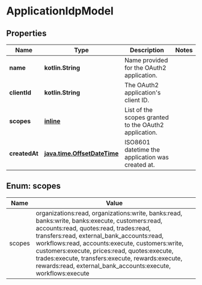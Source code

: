 
# ApplicationIdpModel

## Properties
Name | Type | Description | Notes
------------ | ------------- | ------------- | -------------
**name** | **kotlin.String** | Name provided for the OAuth2 application. | 
**clientId** | **kotlin.String** | The OAuth2 application&#39;s client ID. | 
**scopes** | [**inline**](#kotlin.collections.List&lt;Scopes&gt;) | List of the scopes granted to the OAuth2 application. | 
**createdAt** | [**java.time.OffsetDateTime**](java.time.OffsetDateTime.md) | ISO8601 datetime the application was created at. | 


<a name="kotlin.collections.List<Scopes>"></a>
## Enum: scopes
Name | Value
---- | -----
scopes | organizations:read, organizations:write, banks:read, banks:write, banks:execute, customers:read, accounts:read, quotes:read, trades:read, transfers:read, external_bank_accounts:read, workflows:read, accounts:execute, customers:write, customers:execute, prices:read, quotes:execute, trades:execute, transfers:execute, rewards:execute, rewards:read, external_bank_accounts:execute, workflows:execute



